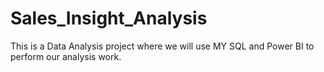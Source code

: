 # Sales_Insight_Analysis
This is a Data Analysis project where we will use MY SQL and Power BI to perform our analysis work.
